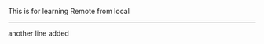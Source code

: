 This is for learning Remote from local
******************************************************************************
another line added
